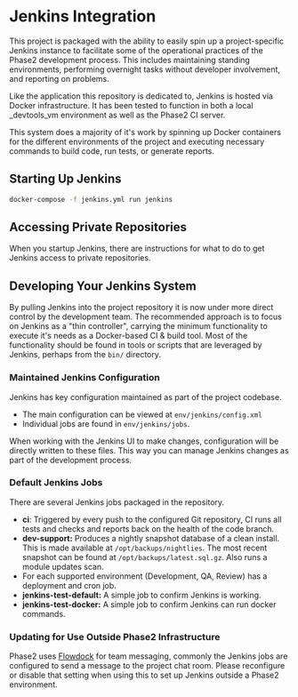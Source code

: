 # Jenkins Integration

This project is packaged with the ability to easily spin up a project-specific Jenkins instance to facilitate some of the operational practices of the Phase2 development process. This includes maintaining standing environments, performing overnight tasks without developer involvement, and reporting on problems.

Like the application this repository is dedicated to, Jenkins is hosted via Docker infrastructure. It has been tested to function in both a local _devtools_vm environment as well as the Phase2 CI server.

This system does a majority of it's work by spinning up Docker containers for the different environments of the project and executing necessary commands to build code, run tests, or generate reports.

## Starting Up Jenkins

```bash
docker-compose -f jenkins.yml run jenkins
```

## Accessing Private Repositories

When you startup Jenkins, there are instructions for what to do to get Jenkins access to private repositories.

## Developing Your Jenkins System

By pulling Jenkins into the project repository it is now under more direct control by the development team. The recommended approach is to focus on Jenkins as a "thin controller", carrying the minimum functionality to execute it's needs as a Docker-based CI & build tool. Most of the functionality should be found in tools or scripts that are leveraged by Jenkins, perhaps from the `bin/` directory.

### Maintained Jenkins Configuration

Jenkins has key configuration maintained as part of the project codebase.

* The main configuration can be viewed at `env/jenkins/config.xml`
* Individual jobs are found in `env/jenkins/jobs`.

When working with the Jenkins UI to make changes, configuration will be directly written to these files. This way you can manage Jenkins changes as part of the development process.

### Default Jenkins Jobs

There are several Jenkins jobs packaged in the repository.

* **ci**: Triggered by every push to the configured Git repository, CI runs all tests and checks and reports back on the health of the code branch.
* **dev-support:** Produces a nightly snapshot database of a clean install. This is made available at `/opt/backups/nightlies`. The most recent snapshot can be found at `/opt/backups/latest.sql.gz`. Also runs a module updates scan.
* For each supported environment (Development, QA, Review) has a deployment and cron job.
* **jenkins-test-default:** A simple job to confirm Jenkins is working.
* **jenkins-test-docker:** A simple job to confirm Jenkins can run docker commands.

### Updating for Use Outside Phase2 Infrastructure

Phase2 uses [Flowdock](https://flowdock.com) for team messaging, commonly the Jenkins jobs are configured to send a message to the project chat room. Please reconfigure or disable that setting when using this to set up Jenkins outside a Phase2 environment.
